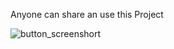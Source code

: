 Anyone can share an use this Project



![button_screenshort](https://user-images.githubusercontent.com/91233406/137286538-2217d3cf-a507-46ed-bd77-3972d5b9a7cb.png)





